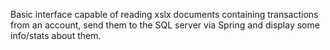 Basic interface capable of reading xslx documents containing transactions from an account, send them to the SQL server via Spring and display some info/stats about them.
